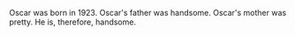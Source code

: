 Oscar was born in 1923. Oscar's father was handsome. Oscar's mother was pretty. He is, therefore, handsome.
